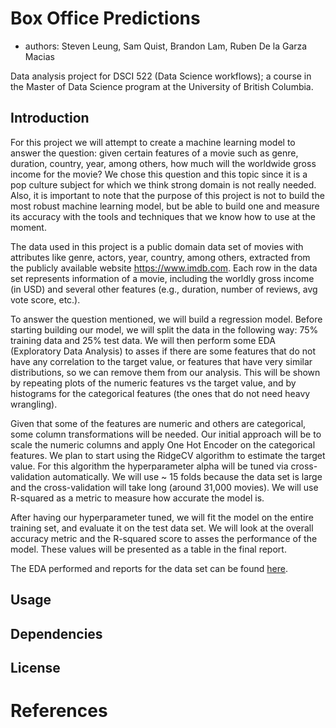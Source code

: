 # Box Office Predictions

-   authors: Steven Leung, Sam Quist, Brandon Lam, Ruben De la Garza Macias

Data analysis project for DSCI 522 (Data Science workflows); a course in the Master of Data Science program at the University of British Columbia.

## Introduction

For this project we will attempt to create a machine learning model to answer the question: given certain features of a movie such as genre, duration, country, year, among others, how much will the worldwide gross income for the movie? We chose this question and this topic since it is a pop culture subject for which we think strong domain is not really needed. Also, it is important to note that the purpose of this project is not to build the most robust machine learning model, but be able to build one and measure its accuracy with the tools and techniques that we know how to use at the moment.

The data used in this project is a public domain data set of movies with attributes like genre, actors, year, country, among others, extracted from the publicly available website  https://www.imdb.com. 
Each row in the data set represents information of a movie, including the worldly gross income (in USD) and several other features (e.g., duration, number of reviews, avg vote score, etc.).

To answer the question mentioned, we will build a regression model. Before starting building our model, we will split the data in the following way: 75% training data and 25% test data. We will then perform some EDA (Exploratory Data Analysis) to asses if there are some features that do not have any correlation to the target value, or features that have very similar distributions, so we can remove them from our analysis. This will be shown by repeating plots of the numeric features vs the target value, and by histograms for the categorical features (the ones that do not need heavy wrangling).

Given that some of the features are numeric and others are categorical, some column transformations will be needed. Our initial approach will be to scale the numeric columns and apply One Hot Encoder on the categorical features. We plan to start using the RidgeCV algorithm to estimate the target value. For this algorithm the hyperparameter alpha will be tuned via cross-validation automatically. We will use ~ 15 folds because the data set is large and the cross-validation will take long (around 31,000 movies). We will use R-squared as a metric to measure how accurate the model is.

After having our hyperparameter tuned, we will fit the model on the entire training set, and evaluate it on the test data set. We will look at the overall accuracy metric and the R-squared score to asses the performance of the model. These values will be presented as a table in the final report.

The EDA performed and reports for the data set can be found [here](src/box_office_predictions_eda.md).

## Usage


## Dependencies


## License


# References